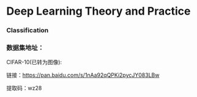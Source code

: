 # Deep Learning Theory and Practice

### Classification
### 数据集地址：
CIFAR-10(已转为图像): 

链接：https://pan.baidu.com/s/1nAa92qQPKi2pycJY083LBw 

提取码：wz28 

